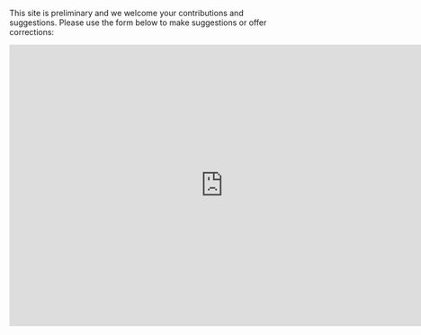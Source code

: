 

This site is preliminary and we welcome your contributions and suggestions. Please use the form below to make suggestions or offer corrections:

<iframe src="https://docs.google.com/forms/d/e/1FAIpQLSc9_zu2Ql6tY2nSaruNTq1yO1RHkbXvio3OVon0AHQw-xklgg/viewform?embedded=true" width="760" height="500" frameborder="0" marginheight="0" marginwidth="0">Loading...</iframe>

